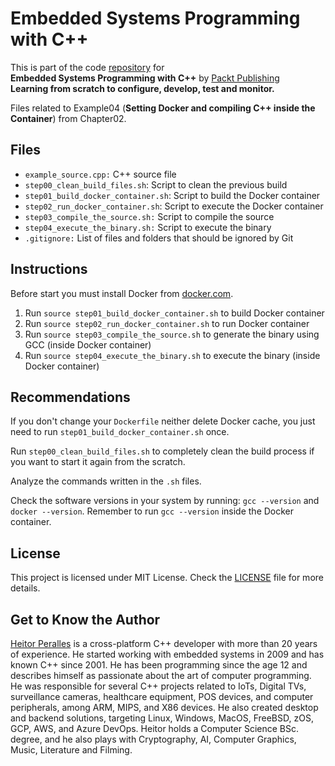 # Embedded Systems Programming with C++

This is part of the code [repository](https://github.com/PacktPublishing/Embedded-Systems-Programming-with-Cxx) for<br>
**Embedded Systems Programming with C++** by [Packt Publishing](https://www.packtpub.com/)<br>
**Learning from scratch to configure, develop, test and monitor.**

Files related to Example04 (**Setting Docker and compiling C++ inside the Container**) from Chapter02.

## Files

* `example_source.cpp:` C++ source file
* `step00_clean_build_files.sh`: Script to clean the previous build
* `step01_build_docker_container.sh`: Script to build the Docker container
* `step02_run_docker_container.sh`: Script to execute the Docker container
* `step03_compile_the_source.sh:` Script to compile the source
* `step04_execute_the_binary.sh:` Script to execute the binary
* `.gitignore:` List of files and folders that should be ignored by Git

## Instructions

Before start you must install Docker from [docker.com](https://www.docker.com).

1. Run `source step01_build_docker_container.sh` to build Docker container
2. Run `source step02_run_docker_container.sh` to run Docker container
3. Run `source step03_compile_the_source.sh` to generate the binary using GCC (inside Docker container)
4. Run `source step04_execute_the_binary.sh` to execute the binary (inside Docker container)

## Recommendations

If you don't change your `Dockerfile` neither delete Docker cache, you just need to run `step01_build_docker_container.sh` once.

Run `step00_clean_build_files.sh` to completely clean the build process if you want to start it again from the scratch.

Analyze the commands written in the `.sh` files.

Check the software versions in your system by running: `gcc --version` and `docker --version`. Remember to run `gcc --version` inside the Docker container.

## License

This project is licensed under MIT License. Check the [LICENSE](LICENSE) file for more details.

## Get to Know the Author

[Heitor Peralles](mailto:heitorgp@gmail.com) is a cross-platform C++ developer with more than 20 years of experience. He started working with embedded systems in 2009 and has known C++ since 2001. He has been programming since the age 12 and describes himself as passionate about the art of computer programming. He was responsible for several C++ projects related to IoTs, Digital TVs, surveillance cameras, healthcare equipment, POS devices, and computer peripherals, among ARM, MIPS, and X86 devices. He also created desktop and backend solutions, targeting Linux, Windows, MacOS, FreeBSD, zOS, GCP, AWS, and Azure DevOps. Heitor holds a Computer Science BSc. degree, and he also plays with Cryptography, AI, Computer Graphics, Music, Literature and Filming.
